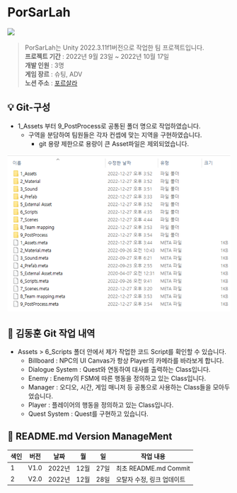 # PorSarLah

<img src="https://capsule-render.vercel.app/api?type=wave&color=auto&height=300&section=header&text=PorSarLah&fontSize=90" />

> PorSarLah는 Unity 2022.3.11f1버전으로 작업한 팀 프로젝트입니다.
<br/> **프로젝트 기간** : 2022년 9월 23일 ~ 2022년 10월 17일
<br/> **개발 인원**    : 3명
<br/> **게임 장르**    : 슈팅, ADV
<br/> **노션 주소**    : [포르살라](https://glamorous-timpani-e2c.notion.site/5464785982e44048b14077b8cb2b6d86)

:bulb:   Git-구성
------------------------
* 1_Assets 부터 9_PostProcess로 공통된 폴더 명으로 작업하였습니다.
  * 구역을 분담하여 팀원들은 각자 컨셉에 맞는 지역을 구현하였습니다. 
    * git 용량 제한으로 용량이 큰 Asset파일은 제외되었습니다.
<img src="img/one.png">

💾 김동훈 Git 작업 내역
------------------------
* Assets > 6_Scripts 폴더 안에서 제가 작업한 코드 Script를 확인할 수 있습니다.
  * Billboard : NPC의 UI Canvas가 항상 Player의 카메라를 바라보게 합니다.
  * Dialogue System : Quest와 연동하여 대사를 출력하는 Class입니다.
  * Enemy : Enemy의 FSM에 따른 행동을 정의하고 있는 Class입니다.
  * Manager : 오디오, 시간, 게임 매니저 등 공통으로 사용하는 Class들을 모아두었습니다.
  * Player : 플레이어의 행동을 정의하고 있는 Class입니다.
  * Quest System : Quest를 구현하고 있습니다.


:nail_care: README.md Version ManageMent
------------------------

색인|버전|날짜|월|일|작업 내용
---|---|---|---|---|---|
1|V1.0|2022년|12월|27일|최초 README.md Commit
2|V2.0|2022년|12월|28일|오탈자 수정, 링크 업데이트
